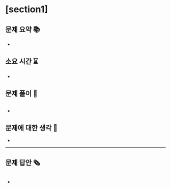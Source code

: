 # [section1]
## 문제 요약 📚
-

## 소요 시간 ⌛️
-

## 문제 풀이 📝
```
```
-

## 문제에 대한 생각 🧐
-

- - -
## 문제 답안 🗞
```
```
-